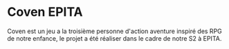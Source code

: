 # Coven EPITA
Coven est un jeu a la troisième personne d'action aventure inspiré des RPG de notre enfance, le projet a été réaliser dans le cadre de notre S2 à EPITA.
